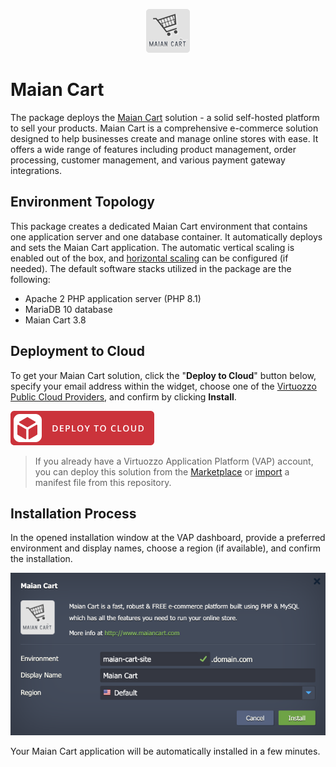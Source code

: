 <p align="center"> 
<img src="images/logo.png" alt="Maian Cart">
</p>

# Maian Cart

The package deploys the [Maian Cart](https://www.maiancart.com/) solution - a solid self-hosted platform to sell your products. Maian Cart is a comprehensive e-commerce solution designed to help businesses create and manage online stores with ease. It offers a wide range of features including product management, order processing, customer management, and various payment gateway integrations.


## Environment Topology

This package creates a dedicated Maian Cart environment that contains one application server and one database container. It automatically deploys and sets the Maian Cart application. The automatic vertical scaling is enabled out of the box, and [horizontal scaling](https://www.virtuozzo.com/application-platform-docs/automatic-horizontal-scaling/) can be configured (if needed). The default software stacks utilized in the package are the following:

- Apache 2 PHP application server (PHP 8.1)
- MariaDB 10 database
- Maian Cart 3.8


## Deployment to Cloud

To get your Maian Cart solution, click the "**Deploy to Cloud**" button below, specify your email address within the widget, choose one of the [Virtuozzo Public Cloud Providers](https://www.virtuozzo.com/application-platform-partners/), and confirm by clicking **Install**.

[![Deploy to Cloud](https://raw.githubusercontent.com/jelastic-jps/common/main/images/deploy-to-cloud.png)](https://www.virtuozzo.com/install/?manifest=https://raw.githubusercontent.com/jelastic-jps/maian-cart/refs/heads/master/manifest.jps)

> If you already have a Virtuozzo Application Platform (VAP) account, you can deploy this solution from the [Marketplace](https://www.virtuozzo.com/application-platform-docs/marketplace/) or [import](https://www.virtuozzo.com/application-platform-docs/environment-import/) a manifest file from this repository.


## Installation Process

In the opened installation window at the VAP dashboard, provide a preferred environment and display names, choose a region (if available), and confirm the installation.

![Maian Cart deployment wizard](images/maian-cart-deployment-wizard.png)

Your Maian Cart application will be automatically installed in a few minutes.
